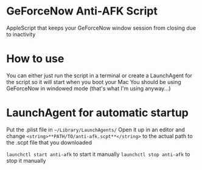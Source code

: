 # GeForceNow Anti-AFK Script
AppleScript that keeps your GeForceNow window session from closing due to inactivity

# How to use
You can either just run the script in a terminal or create a LaunchAgent for the script so it will start when you boot your Mac
You should be using GeForceNow in windowed mode (that's what I'm using anyway...)

# LaunchAgent for automatic startup
Put the .plist file in ```~/Library/LaunchAgents/```
Open it up in an editor and change ```<string>**PATH/TO/anti-afk.scpt**</string>``` to the actual path to the .scpt file that you downloaded

```launchctl start anti-afk``` to start it manually
```launchctl stop anti-afk```  to stop it manually
